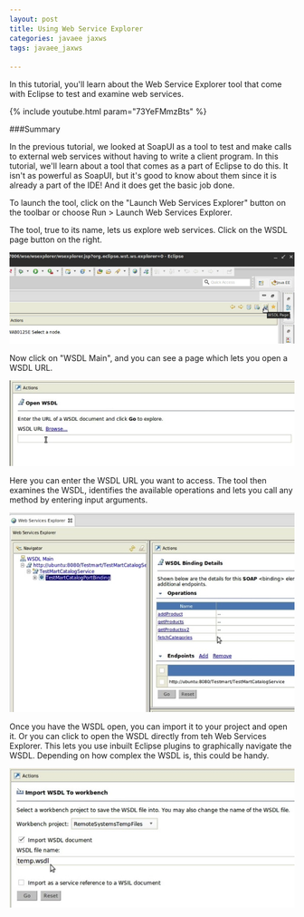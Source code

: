 ```yaml
---           
layout: post
title: Using Web Service Explorer
categories: javaee jaxws
tags: javaee_jaxws

---
```


In this tutorial, you'll learn about the Web Service Explorer tool that come with Eclipse to test and examine web services. 

{% include youtube.html param="73YeFMmzBts" %}

###Summary

In the previous tutorial, we looked at SoapUI as a tool to test and make calls to external web services without having to write a client program. In this tutorial, we'll learn about a tool that comes as a part of Eclipse to do this. It isn't as powerful as SoapUI, but it's good to know about them since it is already a part of the IDE! And it does get the basic job done.

To launch the tool, click on the "Launch Web Services Explorer" button on the toolbar or choose Run > Launch Web Services Explorer. 

The tool, true to its name, lets us explore web services. Click on the WSDL page button on the right.

<img class="img-responsive" src="/img/courses/javaee/jaxws/01-wsexp.jpg" />

Now click on "WSDL Main", and you can see a page which lets you open a WSDL URL.

<img class="img-responsive" src="/img/courses/javaee/jaxws/02-wsexp.jpg" />

Here you can enter the WSDL URL you want to access. The tool then examines the WSDL, identifies the available operations and lets you call any method by entering input arguments.

<img class="img-responsive" src="/img/courses/javaee/jaxws/03-wsexp.jpg" />

Once you have the WSDL open, you can import it to your project and open it. Or you can click to open the WSDL directly from teh Web Services Explorer. This lets you use inbuilt Eclipse plugins to graphically navigate the WSDL. Depending on how complex the WSDL is, this could be handy.

<img class="img-responsive" src="/img/courses/javaee/jaxws/04-wsexp.jpg" />
